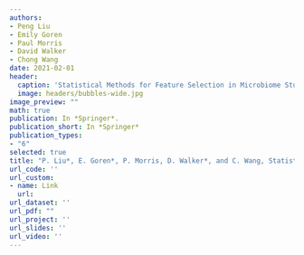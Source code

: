 ```yaml
---
authors:
- Peng Liu
- Emily Goren
- Paul Morris
- David Walker
- Chong Wang
date: 2021-02-01
header:
  caption: 'Statistical Methods for Feature Selection in Microbiome Studies'
  image: headers/bubbles-wide.jpg
image_preview: ""
math: true
publication: In *Springer*.
publication_short: In *Springer*
publication_types:
- "6"
selected: true
title: "P. Liu*, E. Goren*, P. Morris, D. Walker*, and C. Wang, Statistical Methods for Feature Selection in Microbiome Studies (2021), invited book chapter for Statistical Analysis of Microbiome Data, Springer"
url_code: ''
url_custom:
- name: Link
  url: 
url_dataset: ''
url_pdf: ""
url_project: ''
url_slides: ''
url_video: ''
---
```


